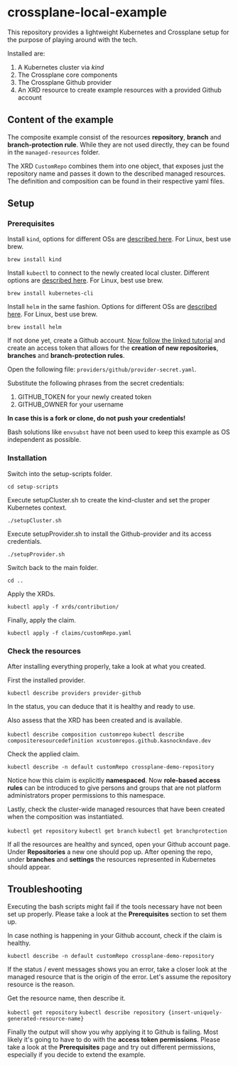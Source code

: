 # crossplane-local-example

This repository provides a lightweight Kubernetes and Crossplane setup for the purpose of playing around with the tech.

Installed are:

1. A Kubernetes cluster via *kind*
2. The Crossplane core components
3. The Crossplane Github provider
4. An XRD resource to create example resources with a provided Github account

## Content of the example

The composite example consist of the resources **repository**, **branch** and **branch-protection rule**.
While they are not used directly, they can be found in the `managed-resources` folder.

The XRD `CustomRepo` combines them into one object, that exposes just the repository name and passes it down to the described managed resources.
The definition and composition can be found in their respective yaml files.

## Setup

### Prerequisites

Install `kind`, options for different OSs are [described here](https://kind.sigs.k8s.io/docs/user/quick-start/#installation).
For Linux, best use brew.

`brew install kind`

Install `kubectl` to connect to the newly created local cluster. Different options are [described here](https://kubernetes.io/docs/tasks/tools/#kubectl).
For Linux, best use brew.

`brew install kubernetes-cli`

Install `helm` in the same fashion. Options for different OSs are [described here](https://helm.sh/docs/intro/install/).
For Linux, best use brew.

`brew install helm`

If not done yet, create a Github account.
[Now follow the linked tutorial](https://docs.github.com/en/authentication/keeping-your-account-and-data-secure/creating-a-personal-access-token) and create an access token 
that allows for the **creation of new repositories**, **branches** and **branch-protection rules**.

Open the following file: `providers/github/provider-secret.yaml`.

Substitute the following phrases from the secret credentials: 

1. GITHUB_TOKEN for your newly created token
2. GITHUB_OWNER for your username

**In case this is a fork or clone, do not push your credentials!**

Bash solutions like `envsubst` have not been used to keep this example as OS independent as possible.

### Installation

Switch into the setup-scripts folder.

`cd setup-scripts`

Execute setupCluster.sh to create the kind-cluster and set the proper Kubernetes context.

`./setupCluster.sh`

Execute setupProvider.sh to install the Github-provider and its access credentials.

`./setupProvider.sh`

Switch back to the main folder.

`cd ..`

Apply the XRDs.

`kubectl apply -f xrds/contribution/`

Finally, apply the claim.

`kubectl apply -f claims/customRepo.yaml`

### Check the resources

After installing everything properly, take a look at what you created.

First the installed provider.

`kubectl describe providers provider-github`

In the status, you can deduce that it is healthy and ready to use.

Also assess that the XRD has been created and is available.

`kubectl describe composition customrepo`
`kubectl describe compositeresourcedefinition xcustomrepos.github.kasnockndave.dev`

Check the applied claim.

`kubectl describe -n default customRepo crossplane-demo-repository`

Notice how this claim is explicitly **namespaced**. 
Now **role-based access rules** can be introduced to give persons and groups that are not platform administrators proper permissions to this namespace.

Lastly, check the cluster-wide managed resources that have been created when the composition was instantiated.

`kubectl get repository`
`kubectl get branch`
`kubectl get branchprotection`

If all the resources are healthy and synced, open your Github account page.
Under **Repositories** a new one should pop up.
After opening the repo, under **branches** and **settings** the resources represented in Kubernetes should appear.

## Troubleshooting

Executing the bash scripts might fail if the tools necessary have not been set up properly.
Please take a look at the **Prerequisites** section to set them up.

In case nothing is happening in your Github account, check if the claim is healthy.

`kubectl describe -n default customRepo crossplane-demo-repository`

If the status / event messages shows you an error, take a closer look at the managed resource that is the origin of the error.
Let's assume the repository resource is the reason.

Get the resource name, then describe it.

`kubectl get repository`
`kubectl describe repository {insert-uniquely-generated-resource-name}`

Finally the output will show you why applying it to Github is failing. 
Most likely it's going to have to do with the **access token permissions**.
Please take a look at the **Prerequisites** page and try out different permissions, especially if you decide to extend the example.
